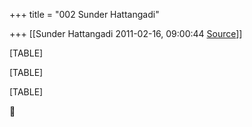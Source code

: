 +++
title = "002 Sunder Hattangadi"

+++
[[Sunder Hattangadi	2011-02-16, 09:00:44 [Source](https://groups.google.com/g/samskrita/c/I19avTgBZ7U)]]



[TABLE]

[TABLE]

[TABLE]



